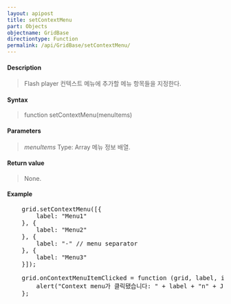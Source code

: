 ```yaml
---
layout: apipost
title: setContextMenu
part: Objects
objectname: GridBase
directiontype: Function
permalink: /api/GridBase/setContextMenu/
---
```



#### Description

> Flash player 컨텍스트 메뉴에 추가할 메뉴 항목들을 지정한다.

#### Syntax

> function setContextMenu(menuItems)

#### Parameters

> *menuItems*
> Type: Array
> 메뉴 정보 배열.

#### Return value

> None.

#### Example

<pre class="prettyprint">
    grid.setContextMenu([{
        label: "Menu1"
    }, {
        label: "Menu2"
    }, {
        label: "-" // menu separator
    }, {
        label: "Menu3"
    }]);

    grid.onContextMenuItemClicked = function (grid, label, index) {
        alert("Context menu가 클릭됐습니다: " + label + "n" + JSON.stringify(index));
    };
</pre>

